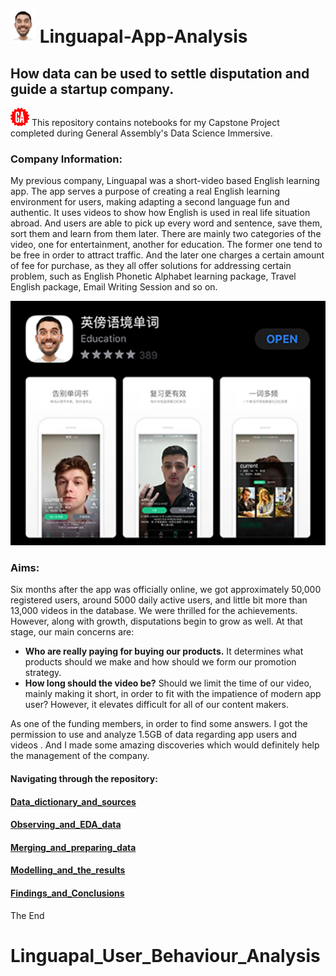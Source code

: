 # <img src="pictures/Logo.png" width="40">  Linguapal-App-Analysis
## How data can be used to settle disputation and guide a startup company.


<img src="pictures/GA_logo.png" width="30"> This repository contains notebooks for my Capstone Project completed during General Assembly's Data Science Immersive.


### Company Information:


My previous company, Linguapal was a short-video based English learning app. The app serves a purpose of creating a real English learning environment for users, making adapting a second language fun and authentic. It uses videos to show how English is used in real life situation abroad. And users are able to pick up every word and sentence, save them, sort them and learn from them later. There are mainly two categories of the video, one for entertainment, another for education. The former one tend to be free in order to attract traffic. And the later one charges a certain amount of fee for purchase, as they all offer solutions for addressing certain problem, such as English Phonetic Alphabet learning package,  Travel English package, Email Writing Session and so on. 


<img src="pictures/Linguapal_logo.png" width="600">


### Aims:

Six months after the app was officially online, we got approximately 50,000 registered users, around 5000 daily active users, and little bit more than 13,000 videos in the database. We were thrilled for the achievements. However, along with growth, disputations begin to grow as well. At that stage, our main concerns are:

* **Who are really paying for buying our products.** It determines what products should we make and how should we form our promotion strategy. 
*  __How long should the video be?__  Should we limit the time of our video, mainly making it short, in order to fit with the impatience of modern app user? However, it elevates difficult for all of our content makers.


As one of the funding members, in order to find some answers. I got the permission to use and analyze 1.5GB of data regarding app users and videos . And I made some amazing discoveries which would definitely help the management of the company.


#### Navigating through the repository:
#### [Data_dictionary_and_sources](https://github.com/paxton615/Linguapal-Analysis/tree/master/data_dictionary_and_sources)


#### [Observing_and_EDA_data](https://github.com/paxton615/Linguapal-Analysis/tree/master/Observing_and_EDA)

 
#### [Merging_and_preparing_data](https://github.com/paxton615/Linguapal-Analysis/tree/master/Merging_and_preparing_data)


#### [Modelling_and_the_results](https://github.com/paxton615/Linguapal-Analysis/tree/master/Modelling)


#### [Findings_and_Conclusions](https://github.com/paxton615/Linguapal-Analysis/tree/master/Findings_and_conclusions)


The End




# Linguapal_User_Behaviour_Analysis
